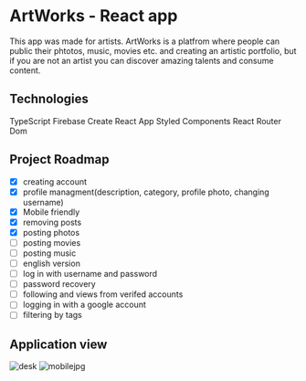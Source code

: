 # ArtWorks - React app

This app was made for artists. ArtWorks is a platfrom where people can public their phtotos, music, movies etc. and creating an artistic portfolio, but if you are not an artist you can discover amazing talents and consume content.

## Technologies

TypeScript
Firebase
Create React App
Styled Components
React Router Dom

## Project Roadmap

- [x] creating account
- [x] profile managment(description, category, profile photo, changing username)
- [x] Mobile friendly
- [x] removing posts
- [x] posting photos
- [ ] posting movies
- [ ] posting music
- [ ] english version
- [ ] log in with username and password
- [ ] password recovery
- [ ] following and views from verifed accounts
- [ ] logging in with a google account
- [ ] filtering by tags

## Application view

![desk](https://user-images.githubusercontent.com/77732992/208664193-f2eaeab6-351a-41d5-ba3b-3b37a179756e.jpg)
![mobilejpg](https://user-images.githubusercontent.com/77732992/208664514-e402b205-7bb0-4d6c-8c2c-d732b024abaa.jpg)
